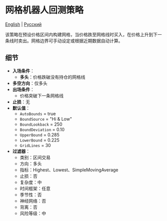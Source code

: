 # 网格机器人回测策略
[English](README.md) | [Русский](README_ru.md)

该策略在预设价格区间内构建网格，当价格跌至网格线时买入，在价格上升到下一条线时卖出。网格边界可手动设定或根据近期数据自动计算。

## 细节

- **入场条件**：
  - **多头**：价格跌破没有持仓的网格线
- **多空方向**：仅多头
- **出场条件**：
  - 价格突破下一条网格线
- **止损**：无
- **默认值**：
  - `AutoBounds` = true
  - `BoundSource` = "Hi & Low"
  - `BoundLookback` = 250
  - `BoundDeviation` = 0.10
  - `UpperBound` = 0.285
  - `LowerBound` = 0.225
  - `GridLines` = 30
- **过滤器**：
  - 类别：区间交易
  - 方向：多头
  - 指标：Highest、Lowest、SimpleMovingAverage
  - 止损：否
  - 复杂度：中
  - 时间框架：任意
  - 季节性：否
  - 神经网络：否
  - 背离：否
  - 风险等级：中
